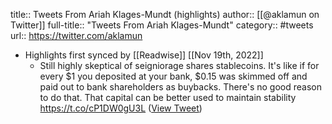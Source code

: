 title:: Tweets From Ariah Klages-Mundt (highlights)
author:: [[@aklamun on Twitter]]
full-title:: "Tweets From Ariah Klages-Mundt"
category:: #tweets
url:: https://twitter.com/aklamun

- Highlights first synced by [[Readwise]] [[Nov 19th, 2022]]
	- Still highly skeptical of seigniorage shares stablecoins. It's like if for every $1 you deposited at your bank, $0.15 was skimmed off and paid out to bank shareholders as buybacks. There's no good reason to do that. That capital can be better used to maintain stability https://t.co/cP1DW0gU3L ([View Tweet](https://twitter.com/aklamun/status/1416156711610720256))
